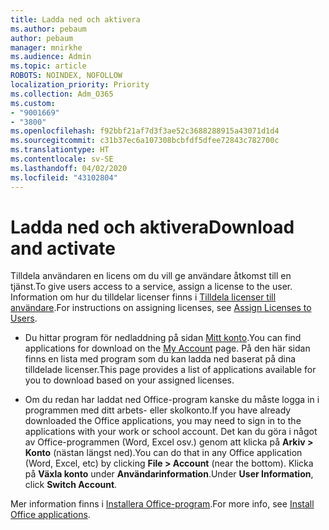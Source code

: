 ```yaml
---
title: Ladda ned och aktivera
ms.author: pebaum
author: pebaum
manager: mnirkhe
ms.audience: Admin
ms.topic: article
ROBOTS: NOINDEX, NOFOLLOW
localization_priority: Priority
ms.collection: Adm_O365
ms.custom:
- "9001669"
- "3800"
ms.openlocfilehash: f92bbf21af7d3f3ae52c3688288915a43071d1d4
ms.sourcegitcommit: c31b37ec6a107308bcbfdf5dfee72843c782700c
ms.translationtype: HT
ms.contentlocale: sv-SE
ms.lasthandoff: 04/02/2020
ms.locfileid: "43102804"
---
```

# <a name="download-and-activate"></a><span data-ttu-id="64aa9-102">Ladda ned och aktivera</span><span class="sxs-lookup"><span data-stu-id="64aa9-102">Download and activate</span></span>

<span data-ttu-id="64aa9-103">Tilldela användaren en licens om du vill ge användare åtkomst till en tjänst.</span><span class="sxs-lookup"><span data-stu-id="64aa9-103">To give users access to a service, assign a license to the user.</span></span> <span data-ttu-id="64aa9-104">Information om hur du tilldelar licenser finns i [Tilldela licenser till användare](https://docs.microsoft.com/microsoft-365/admin/manage/assign-licenses-to-users).</span><span class="sxs-lookup"><span data-stu-id="64aa9-104">For instructions on assigning licenses, see [Assign Licenses to Users](https://docs.microsoft.com/microsoft-365/admin/manage/assign-licenses-to-users).</span></span>

- <span data-ttu-id="64aa9-105">Du hittar program för nedladdning på sidan [Mitt konto](https://portal.office.com/account/#installs).</span><span class="sxs-lookup"><span data-stu-id="64aa9-105">You can find applications for download on the [My Account](https://portal.office.com/account/#installs) page.</span></span> <span data-ttu-id="64aa9-106">På den här sidan finns en lista med program som du kan ladda ned baserat på dina tilldelade licenser.</span><span class="sxs-lookup"><span data-stu-id="64aa9-106">This page provides a list of applications available for you to download based on your assigned licenses.</span></span> 

- <span data-ttu-id="64aa9-107">Om du redan har laddat ned Office-program kanske du måste logga in i programmen med ditt arbets- eller skolkonto.</span><span class="sxs-lookup"><span data-stu-id="64aa9-107">If you have already downloaded the Office applications, you may need to sign in to the applications with your work or school account.</span></span> <span data-ttu-id="64aa9-108">Det kan du göra i något av Office-programmen (Word, Excel osv.) genom att klicka på **Arkiv > Konto** (nästan längst ned).</span><span class="sxs-lookup"><span data-stu-id="64aa9-108">You can do that in any Office application (Word, Excel, etc) by clicking **File > Account** (near the bottom).</span></span> <span data-ttu-id="64aa9-109">Klicka på **Växla konto** under **Användarinformation**.</span><span class="sxs-lookup"><span data-stu-id="64aa9-109">Under **User Information**, click **Switch Account**.</span></span>

<span data-ttu-id="64aa9-110">Mer information finns i [Installera Office-program](https://docs.microsoft.com/microsoft-365/admin/setup/install-applications).</span><span class="sxs-lookup"><span data-stu-id="64aa9-110">For more info, see [Install Office applications](https://docs.microsoft.com/microsoft-365/admin/setup/install-applications).</span></span>
